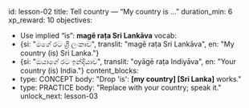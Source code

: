 id: lesson-02
title: Tell country — “My country is …”
duration_min: 6
xp_reward: 10
objectives:
  - Use implied “is”: **magē raṭa Sri Lankāva**
vocab:
  - {si: "මගේ රට ශ්‍රී ලංකාව", translit: "magē raṭa Sri Lankāva", en: "My country (is) Sri Lanka."}
  - {si: "ඔයාගේ රට ඉන්දියාව", translit: "oyāgē raṭa Indiyāva", en: "Your country (is) India."}
content_blocks:
  - type: CONCEPT
    body: "Drop 'is': **[my country] [Sri Lanka]** works."
  - type: PRACTICE
    body: "Replace with your country; speak it."
unlock_next: lesson-03
